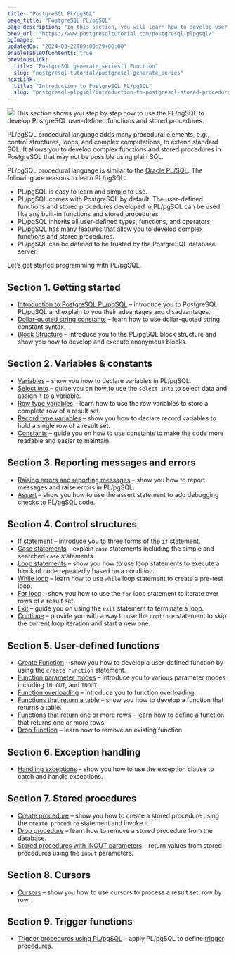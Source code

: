 ```yaml
---
title: "PostgreSQL PL/pgSQL"
page_title: "PostgreSQL PL/pgSQL"
page_description: "In this section, you will learn how to develop user-defined functions and stored procedures in PostgreSQL using PL/pgSQL programming language."
prev_url: "https://www.postgresqltutorial.com/postgresql-plpgsql/"
ogImage: ""
updatedOn: "2024-03-22T09:00:29+00:00"
enableTableOfContents: true
previousLink: 
  title: "PostgreSQL generate_series() Function"
  slug: "postgresql-tutorial/postgresql-generate_series"
nextLink: 
  title: "Introduction to PostgreSQL PL/pgSQL"
  slug: "postgresql-plpgsql/introduction-to-postgresql-stored-procedures"
---
```






![](/postgresqltutorial/PostgreSQL-Stored-Procedure.png?alignright)
This section shows you step by step how to use the PL/pgSQL to develop PostgreSQL user\-defined functions and stored procedures.

PL/pgSQL procedural language adds many procedural elements, e.g., control structures, loops, and complex computations, to extend standard SQL. It allows you to develop complex functions and stored procedures in PostgreSQL that may not be possible using plain SQL.

PL/pgSQL procedural language is similar to the [Oracle PL/SQL](https://www.oracletutorial.com/plsql-tutorial/). The following are reasons to learn PL/pgSQL:

* PL/pgSQL is easy to learn and simple to use.
* PL/pgSQL comes with PostgreSQL by default. The user\-defined functions and stored procedures developed in PL/pgSQL can be used like any built\-in functions and stored procedures.
* PL/pgSQL inherits all user\-defined types, functions, and operators.
* PL/pgSQL has many features that allow you to develop complex functions and stored procedures.
* PL/pgSQL can be defined to be trusted by the PostgreSQL database server.

Let’s get started programming with PL/pgSQL.


## Section 1\. Getting started

* [Introduction to PostgreSQL PL/pgSQL](postgresql-plpgsql/introduction-to-postgresql-stored-procedures) – introduce you to PostgreSQL PL/pgSQL and explain to you their advantages and disadvantages.
* [Dollar\-quoted string constants](postgresql-plpgsql/dollar-quoted-string-constants) – learn how to use dollar\-quoted string constant syntax.
* [Block Structure](postgresql-plpgsql/plpgsql-block-structure) – introduce you to the PL/pgSQL block structure and show you how to develop and execute anonymous blocks.

## Section 2\. Variables \& constants

* [Variables](postgresql-plpgsql/plpgsql-variables) – show you how to declare variables in PL/pgSQL.
* [Select into](postgresql-plpgsql/pl-pgsql-select-into) – guide you on how to use the `select into` to select data and assign it to a variable.
* [Row type variables](postgresql-plpgsql/pl-pgsql-row-types) – learn how to use the row variables to store a complete row of a result set.
* [Record type variables](postgresql-plpgsql/plpgsql-record-types) – show you how to declare record variables to hold a single row of a result set.
* [Constants](postgresql-plpgsql/plpgsql-constants) – guide you on how to use constants to make the code more readable and easier to maintain.

## Section 3\. Reporting messages and errors

* [Raising errors and reporting messages](postgresql-plpgsql/plpgsql-errors-messages) – show you how to report messages and raise errors in PL/pgSQL.
* [Assert](postgresql-plpgsql/pl-pgsql-assert) – show you how to use the assert statement to add debugging checks to PL/pgSQL code.

## Section 4\. Control structures

* [If statement](postgresql-plpgsql/plpgsql-if-else-statements) – introduce you to three forms of the `if` statement.
* [Case statements](postgresql-plpgsql/plpgsql-case-statement) – explain `case` statements including the simple and searched `case` statements.
* [Loop statements](postgresql-plpgsql/plpgsql-loop-statements) – show you how to use loop statements to execute a block of code repeatedly based on a condition.
* [While loop](postgresql-plpgsql/pl-pgsql-while-loop) – learn how to use `while` loop statement to create a pre\-test loop.
* [For loop](postgresql-plpgsql/plpgsql-for-loop) – show you how to use the `for` loop statement to iterate over rows of a result set.
* [Exit](postgresql-plpgsql/plpgsql-exit) – guide you on using the `exit` statement to terminate a loop.
* [Continue](postgresql-plpgsql/pl-pgsql-continue) – provide you with a way to use the `continue` statement to skip the current loop iteration and start a new one.

## Section 5\. User\-defined functions

* [Create Function](postgresql-plpgsql/postgresql-create-function) – show you how to develop a user\-defined function by using the `create function` statement.
* [Function parameter modes](postgresql-plpgsql/plpgsql-function-parameters) – introduce you to various parameter modes including `IN`, `OUT`, and `INOUT`.
* [Function overloading](postgresql-plpgsql/plpgsql-function-overloading) – introduce you to function overloading.
* [Functions that return a table](postgresql-plpgsql/plpgsql-function-returns-a-table) – show you how to develop a function that returns a table.
* [Functions that return one or more rows](postgresql-plpgsql/plpgsql-returns-setof) – learn how to define a function that returns one or more rows.
* [Drop function](postgresql-plpgsql/postgresql-drop-function) – learn how to remove an existing function.

## Section 6\. Exception handling

* [Handling exceptions](postgresql-plpgsql/postgresql-exception) – show you how to use the exception clause to catch and handle exceptions.

## Section 7\. Stored procedures

* [Create procedure](postgresql-plpgsql/postgresql-create-procedure) – show you how to create a stored procedure using the `create procedure` statement and invoke it.
* [Drop procedure](postgresql-plpgsql/postgresql-drop-procedure) – learn how to remove a stored procedure from the database.
* [Stored procedures with INOUT parameters](postgresql-plpgsql/postgresql-stored-procedure-with-inout-parameters) – return values from stored procedures using the `inout` parameters.

## Section 8\. Cursors

* [Cursors](postgresql-plpgsql/plpgsql-cursor) – show you how to use cursors to process a result set, row by row.

## Section 9\. Trigger functions

* [Trigger procedures using PL/pgSQL](postgresql-triggers) – apply PL/pgSQL to define [trigger](postgresql-triggers) procedures.
